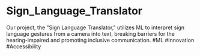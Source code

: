 # Sign_Language_Translator
Our project, the "Sign Language Translator," utilizes ML to interpret sign language gestures from a camera into text, breaking barriers for the hearing-impaired and promoting inclusive communication. #ML #Innovation #Accessibility
